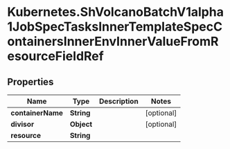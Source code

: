# Kubernetes.ShVolcanoBatchV1alpha1JobSpecTasksInnerTemplateSpecContainersInnerEnvInnerValueFromResourceFieldRef

## Properties

Name | Type | Description | Notes
------------ | ------------- | ------------- | -------------
**containerName** | **String** |  | [optional] 
**divisor** | **Object** |  | [optional] 
**resource** | **String** |  | 


